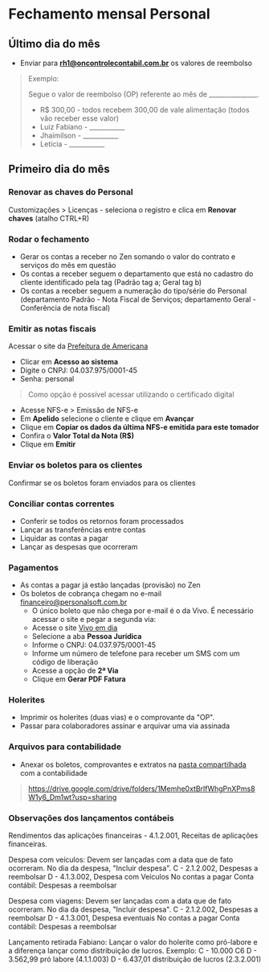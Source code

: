 # Fechamento mensal Personal

## Último dia do mês

* Enviar para **rh1@oncontrolecontabil.com.br** os valores de reembolso

>Exemplo:
>
>Segue o valor de reembolso (OP) referente ao mês de _______________.
>
>* R$ 300,00 - todos recebem 300,00 de vale alimentação (todos  vão receber esse valor)
>* Luiz Fabiano - ___________ 
>* Jhaimilson - ___________
>* Letícia - ___________

## Primeiro dia do mês

### Renovar as chaves do Personal

Customizações > Licenças - seleciona o registro e clica em **Renovar chaves** (atalho CTRL+R)

### Rodar o fechamento
* Gerar os contas a receber no Zen somando o valor do contrato e serviços do mês em questão
* Os contas a receber seguem o departamento que está no cadastro do cliente identificado pela tag (Padrão tag a; Geral tag b)
* Os contas a receber seguem a numeração do tipo/série do Personal (departamento Padrão - Nota Fiscal de Serviços; departamento Geral - Conferência de nota fiscal)

### Emitir as notas fiscais

Acessar o site da [Prefeitura de Americana](https://nfse.americana.sp.gov.br/nfse/capa.aspx)
* Clicar em **Acesso ao sistema**
* Digite o CNPJ: 04.037.975/0001-45
* Senha: personal
>Como opção é possível acessar utilizando o certificado digital
* Acesse NFS-e > Emissão de NFS-e
* Em **Apelido** selecione o cliente e clique em **Avançar**
* Clique em **Copiar os dados da última NFS-e emitida para este tomador**
* Confira o **Valor Total da Nota (R$)**
* Clique em **Emitir**

### Enviar os boletos para os clientes

Confirmar se os boletos foram enviados para os clientes

### Conciliar contas correntes

* Conferir se todos os retornos foram processados
* Lançar as transferências entre contas
* Liquidar as contas a pagar
* Lançar as despesas que ocorreram

### Pagamentos

* As contas a pagar já estão lançadas (provisão) no Zen
* Os boletos de cobrança chegam no e-mail financeiro@personalsoft.com.br
    * O único boleto que não chega por e-mail é o da Vivo. É necessário acessar o site e pegar a segunda via:
    * Acesse o site [Vivo em dia](https://vivoemdia.vivo.com.br/)
    * Selecione a aba **Pessoa Jurídica**
    * Informe o CNPJ: 04.037.975/0001-45
    * Informe um número de telefone para receber um SMS com um código de liberação
    * Acesse a opção de **2ª Via**
    * Clique em **Gerar PDF Fatura**

### Holerites

* Imprimir os holerites (duas vias) e o comprovante da "OP".
* Passar para colaboradores assinar e arquivar uma via assinada

### Arquivos para contabilidade

* Anexar os boletos, comprovantes e extratos na [pasta compartilhada](https://drive.google.com/drive/folders/1Memhe0xtBrlfWhgPnXPms8W1y6_Dm1wt?usp=sharing) com a contabilidade

> https://drive.google.com/drive/folders/1Memhe0xtBrlfWhgPnXPms8W1y6_Dm1wt?usp=sharing

### Observações dos lançamentos contábeis

Rendimentos das aplicações financeiras - 4.1.2.001, Receitas de aplicações financeiras.

Despesa com veículos:
Devem ser lançadas com a data que de fato ocorreram.
No dia da despesa, "Incluir despesa".
C - 2.1.2.002, Despesas a reembolsar
D - 4.1.3.002, Despesa com Veículos
No contas a pagar
Conta contábil: Despesas a reembolsar

Despesa com viagens:
Devem ser lançadas com a data que de fato ocorreram.
No dia da despesa, "Incluir despesa".
C - 2.1.2.002, Despesas a reembolsar
D - 4.1.3.001, Despesa eventuais
No contas a pagar
Conta contábil: Despesas a reembolsar

Lançamento retirada Fabiano:
Lançar o valor do holerite como pró-labore e a diferença lançar como distribuição de lucros.
Exemplo:
C - 10.000 C6
D - 3.562,99 pró labore (4.1.1.003)
D - 6.437,01 distribuição de lucros (2.3.2.001)
